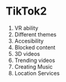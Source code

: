 # TikTok2

1. VR ability
2. Different themes
3. Accesibility
4. Blocked content
5. 3D videos
6. Trending videos
7. Creating Music
8. Location Services 

